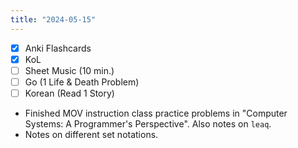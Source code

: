 ```yaml
---
title: "2024-05-15"
---
```


- [x] Anki Flashcards
- [x] KoL
- [ ] Sheet Music (10 min.)
- [ ] Go (1 Life & Death Problem)
- [ ] Korean (Read 1 Story)

* Finished MOV instruction class practice problems in "Computer Systems: A Programmer's Perspective". Also notes on `leaq`.
* Notes on different set notations.